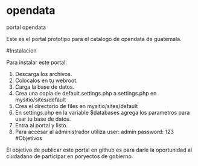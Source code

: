 # opendata
portal opendata

Este es el portal prototipo para el catalogo de opendata de guatemala.

#Instalacion

Para instalar este portal:

1. Descarga los archivos.
2. Colocalos en tu webroot.
3. Carga la base de datos.
4. Crea una copia de default.settings.php a settings.php en mysitio/sites/default
5. Crea el directorio de files en mysitio/sites/default
6. En settings.php en la variable $databases agrega los parametros para usar tu base de datos.
7. Entra al portal y listo.
8. Para accesar al administrador utiliza user: admin password: 123
#Objetivos

El objetivo de publicar este portal en github es para darle la oportunidad al ciudadano de participar en poryectos de gobierno.

